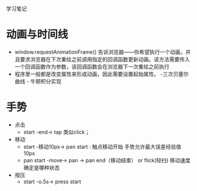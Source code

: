 学习笔记
# 动画与时间线
- window.requestAnimationFrame() 告诉浏览器——你希望执行一个动画，并且要求浏览器在下次重绘之前调用指定的回调函数更新动画。该方法需要传入一个回调函数作为参数，该回调函数会在浏览器下一次重绘之前执行
- 程序里一般都是改变属性来形成动画，因此需要设置起始属性。
-三次贝塞尔曲线 - 牛顿积分实现
# 手势
- 点击
    - start -end-> tap 类似click；
- 移动
    - start -移动10px-> pan start : 触点移动开始 手势允许最大误差经验值 10px
    - pan start -move-> pan -> pan end（移动结束） or flick(轻扫) 移动速度确定是哪种状态
- 按压
    - start -o.5s-> press start



